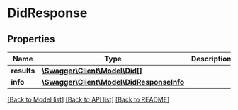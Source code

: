 # DidResponse

## Properties
Name | Type | Description | Notes
------------ | ------------- | ------------- | -------------
**results** | [**\Swagger\Client\Model\Did[]**](Did.md) |  | [optional] 
**info** | [**\Swagger\Client\Model\DidResponseInfo**](DidResponseInfo.md) |  | [optional] 

[[Back to Model list]](../README.md#documentation-for-models) [[Back to API list]](../README.md#documentation-for-api-endpoints) [[Back to README]](../README.md)


